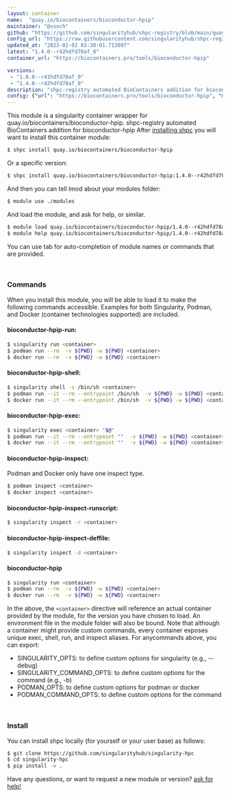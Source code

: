 ```yaml
---
layout: container
name:  "quay.io/biocontainers/bioconductor-hpip"
maintainer: "@vsoch"
github: "https://github.com/singularityhub/shpc-registry/blob/main/quay.io/biocontainers/bioconductor-hpip/container.yaml"
config_url: "https://raw.githubusercontent.com/singularityhub/shpc-registry/main/quay.io/biocontainers/bioconductor-hpip/container.yaml"
updated_at: "2023-02-02 03:38:01.713097"
latest: "1.4.0--r42hdfd78af_0"
container_url: "https://biocontainers.pro/tools/bioconductor-hpip"

versions:
 - "1.0.0--r41hdfd78af_0"
 - "1.4.0--r42hdfd78af_0"
description: "shpc-registry automated BioContainers addition for bioconductor-hpip"
config: {"url": "https://biocontainers.pro/tools/bioconductor-hpip", "maintainer": "@vsoch", "description": "shpc-registry automated BioContainers addition for bioconductor-hpip", "latest": {"1.4.0--r42hdfd78af_0": "sha256:e2662573bd49e0962493c12c8ed04061f1508eb8ef4d1474653d805c1686748c"}, "tags": {"1.0.0--r41hdfd78af_0": "sha256:87fb2ee592f4529e845ed87f875796adccba43e759ed026eb92f175355c098d8", "1.4.0--r42hdfd78af_0": "sha256:e2662573bd49e0962493c12c8ed04061f1508eb8ef4d1474653d805c1686748c"}, "docker": "quay.io/biocontainers/bioconductor-hpip"}
---
```


This module is a singularity container wrapper for quay.io/biocontainers/bioconductor-hpip.
shpc-registry automated BioContainers addition for bioconductor-hpip
After [installing shpc](#install) you will want to install this container module:


```bash
$ shpc install quay.io/biocontainers/bioconductor-hpip
```

Or a specific version:

```bash
$ shpc install quay.io/biocontainers/bioconductor-hpip:1.4.0--r42hdfd78af_0
```

And then you can tell lmod about your modules folder:

```bash
$ module use ./modules
```

And load the module, and ask for help, or similar.

```bash
$ module load quay.io/biocontainers/bioconductor-hpip/1.4.0--r42hdfd78af_0
$ module help quay.io/biocontainers/bioconductor-hpip/1.4.0--r42hdfd78af_0
```

You can use tab for auto-completion of module names or commands that are provided.

<br>

### Commands

When you install this module, you will be able to load it to make the following commands accessible.
Examples for both Singularity, Podman, and Docker (container technologies supported) are included.

#### bioconductor-hpip-run:

```bash
$ singularity run <container>
$ podman run --rm  -v ${PWD} -w ${PWD} <container>
$ docker run --rm  -v ${PWD} -w ${PWD} <container>
```

#### bioconductor-hpip-shell:

```bash
$ singularity shell -s /bin/sh <container>
$ podman run --it --rm --entrypoint /bin/sh  -v ${PWD} -w ${PWD} <container>
$ docker run --it --rm --entrypoint /bin/sh  -v ${PWD} -w ${PWD} <container>
```

#### bioconductor-hpip-exec:

```bash
$ singularity exec <container> "$@"
$ podman run --it --rm --entrypoint ""  -v ${PWD} -w ${PWD} <container> "$@"
$ docker run --it --rm --entrypoint ""  -v ${PWD} -w ${PWD} <container> "$@"
```

#### bioconductor-hpip-inspect:

Podman and Docker only have one inspect type.

```bash
$ podman inspect <container>
$ docker inspect <container>
```

#### bioconductor-hpip-inspect-runscript:

```bash
$ singularity inspect -r <container>
```

#### bioconductor-hpip-inspect-deffile:

```bash
$ singularity inspect -d <container>
```



#### bioconductor-hpip

```bash
$ singularity run <container>
$ podman run --rm  -v ${PWD} -w ${PWD} <container>
$ docker run --rm  -v ${PWD} -w ${PWD} <container>
```


In the above, the `<container>` directive will reference an actual container provided
by the module, for the version you have chosen to load. An environment file in the
module folder will also be bound. Note that although a container
might provide custom commands, every container exposes unique exec, shell, run, and
inspect aliases. For anycommands above, you can export:

 - SINGULARITY_OPTS: to define custom options for singularity (e.g., --debug)
 - SINGULARITY_COMMAND_OPTS: to define custom options for the command (e.g., -b)
 - PODMAN_OPTS: to define custom options for podman or docker
 - PODMAN_COMMAND_OPTS: to define custom options for the command

<br>

### Install

You can install shpc locally (for yourself or your user base) as follows:

```bash
$ git clone https://github.com/singularityhub/singularity-hpc
$ cd singularity-hpc
$ pip install -e .
```

Have any questions, or want to request a new module or version? [ask for help!](https://github.com/singularityhub/singularity-hpc/issues)